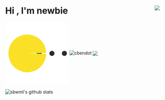 <h1>Hi <img src="https://github.com/TheDudeThatCode/TheDudeThatCode/blob/master/Assets/Hi.gif" width="29px" align="right">, I'm newbie</h1> 

<img align="center" src="https://raw.githubusercontent.com/Aniket965/Aniket965/master/pacman.svg?sanitize=true" width="200" height="200">

<img src="https://komarev.com/ghpvc/?username=cbendot&style=flat-square" alt="cbendot" width="350" height="60" />


<img align="center" src="https://github-readme-stats.vercel.app/api/top-langs/?username=ben863&theme=radical&hide=makefile" />


![sbwml's github stats](https://github-readme-stats.vercel.app/api?username=cbendot&show_icons=true&theme=dracula&count_private=true)
